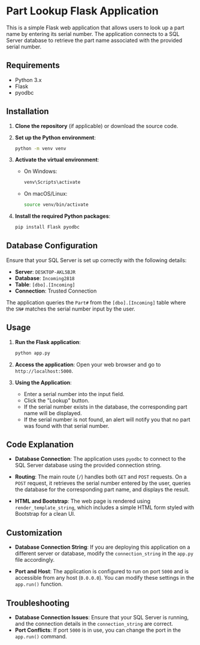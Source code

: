# Part Lookup Flask Application

This is a simple Flask web application that allows users to look up a part name by entering its serial number. The application connects to a SQL Server database to retrieve the part name associated with the provided serial number.

## Requirements

- Python 3.x
- Flask
- pyodbc

## Installation

1. **Clone the repository** (if applicable) or download the source code.

2. **Set up the Python environment**:
    ```bash
    python -m venv venv
    ```

3. **Activate the virtual environment**:
   - On Windows:
     ```bash
     venv\Scripts\activate
     ```
   - On macOS/Linux:
     ```bash
     source venv/bin/activate
     ```

4. **Install the required Python packages**:
    ```bash
    pip install Flask pyodbc
    ```

## Database Configuration

Ensure that your SQL Server is set up correctly with the following details:

- **Server**: `DESKTOP-AKL5BJR`
- **Database**: `Incoming2818`
- **Table**: `[dbo].[Incoming]`
- **Connection**: Trusted Connection

The application queries the `Part#` from the `[dbo].[Incoming]` table where the `SN#` matches the serial number input by the user.

## Usage

1. **Run the Flask application**:
    ```bash
    python app.py
    ```

2. **Access the application**:
   Open your web browser and go to `http://localhost:5000`.

3. **Using the Application**:
   - Enter a serial number into the input field.
   - Click the "Lookup" button.
   - If the serial number exists in the database, the corresponding part name will be displayed.
   - If the serial number is not found, an alert will notify you that no part was found with that serial number.

## Code Explanation

- **Database Connection**: The application uses `pyodbc` to connect to the SQL Server database using the provided connection string.

- **Routing**: The main route (`/`) handles both `GET` and `POST` requests. On a `POST` request, it retrieves the serial number entered by the user, queries the database for the corresponding part name, and displays the result.

- **HTML and Bootstrap**: The web page is rendered using `render_template_string`, which includes a simple HTML form styled with Bootstrap for a clean UI.

## Customization

- **Database Connection String**: If you are deploying this application on a different server or database, modify the `connection_string` in the `app.py` file accordingly.
  
- **Port and Host**: The application is configured to run on port `5000` and is accessible from any host (`0.0.0.0`). You can modify these settings in the `app.run()` function.

## Troubleshooting

- **Database Connection Issues**: Ensure that your SQL Server is running, and the connection details in the `connection_string` are correct.
- **Port Conflicts**: If port `5000` is in use, you can change the port in the `app.run()` command.

